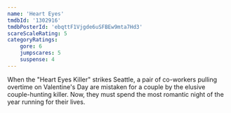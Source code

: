 ```yaml
---
name: 'Heart Eyes'
tmdbId: '1302916'
tmdbPosterId: 'ebqttF1Vjgde6uSFBEw9mta7Hd3'
scareScaleRating: 5
categoryRatings: 
    gore: 6
    jumpscares: 5
    suspense: 4
---
```

When the "Heart Eyes Killer" strikes Seattle, a pair of co-workers pulling overtime on Valentine's Day are mistaken for a couple by the elusive couple-hunting killer. Now, they must spend the most romantic night of the year running for their lives.